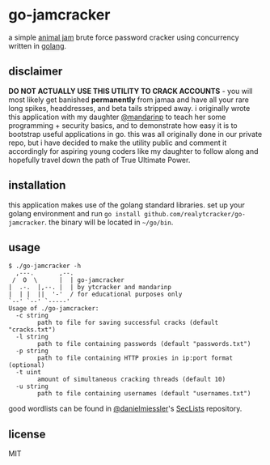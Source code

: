 # go-jamcracker
a simple [animal jam](https://animaljam.com) brute force password cracker using concurrency written in [golang](https://golang.org).

## disclaimer
**DO NOT ACTUALLY USE THIS UTILITY TO CRACK ACCOUNTS** - you will most likely get banished **permanently** from jamaa and have all your rare long spikes, headdresses, and beta tails stripped away.  i originally wrote this application with my daughter [@mandarinp](https://github.com/mandarinp) to teach her some programming + security basics, and to demonstrate how easy it is to bootstrap useful applications in go.  this was all originally done in our private repo, but i have decided to make the utility public and comment it accordingly for aspiring young coders like my daughter to follow along and hopefully travel down the path of True Ultimate Power.

## installation
this application makes use of the golang standard libraries.
set up your golang environment and run `go install github.com/realytcracker/go-jamcracker`.
the binary will be located in `~/go/bin`.

## usage
```
$ ./go-jamcracker -h
  ,---.       ,--.
 /  O  \      |  | go-jamcracker
|  .-.  |,--. |  | by ytcracker and mandarinp
|  | |  ||  '-'  / for educational purposes only
`--' `--' `-----' 
Usage of ./go-jamcracker:
  -c string
    	path to file for saving successful cracks (default "cracks.txt")
  -l string
    	path to file containing passwords (default "passwords.txt")
  -p string
    	path to file containing HTTP proxies in ip:port format (optional)
  -t uint
    	amount of simultaneous cracking threads (default 10)
  -u string
    	path to file containing usernames (default "usernames.txt")
```
good wordlists can be found in [@danielmiessler](https://github.com/danielmiessler)'s [SecLists](https://github.com/danielmiessler/SecLists) repository.

## license
MIT